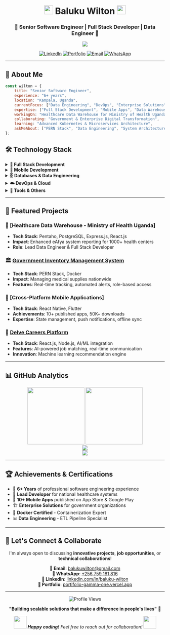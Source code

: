 <h1 align="center">
  <img src="https://media.giphy.com/media/hvRJCLFzcasrR4ia7z/giphy.gif" width="28">
  Baluku Wilton
  <img src="https://media.giphy.com/media/hvRJCLFzcasrR4ia7z/giphy.gif" width="28">
</h1>

<h3 align="center">
  🚀 Senior Software Engineer | Full Stack Developer | Data Engineer 🚀
</h3>

<p align="center">
  <a href="https://github.com/DenverCoder1/readme-typing-svg">
    <img src="https://readme-typing-svg.herokuapp.com/?lines=Senior%20Software%20Engineer;6%2B%20years%20of%20experience;Full%20Stack%20%7C%20Mobile%20%7C%20Data%20Engineering;PERN%20Stack%20Expert;DevOps%20%26%20Cloud%20Enthusiast;Government%20%26%20Enterprise%20Solutions&center=true&width=600&height=50&font=Fira%20Code">
  </a>
</p>

<div align="center">
  
[![LinkedIn](https://img.shields.io/badge/LinkedIn-0077B5?style=for-the-badge&logo=linkedin&logoColor=white)](https://www.linkedin.com/in/baluku-wilton)
[![Portfolio](https://img.shields.io/badge/Portfolio-FF5722?style=for-the-badge&logo=todoist&logoColor=white)](https://portifolio-gamma-one.vercel.app/)
[![Email](https://img.shields.io/badge/Email-D14836?style=for-the-badge&logo=gmail&logoColor=white)](mailto:balukuwilton@gmail.com)
[![WhatsApp](https://img.shields.io/badge/WhatsApp-25D366?style=for-the-badge&logo=whatsapp&logoColor=white)](https://wa.me/256759181816)

</div>

---

## 🎯 About Me

```javascript
const wilton = {
    title: "Senior Software Engineer",
    experience: "6+ years",
    location: "Kampala, Uganda",
    currentFocus: ["Data Engineering", "DevOps", "Enterprise Solutions"],
    expertise: ["Full Stack Development", "Mobile Apps", "Data Warehousing"],
    workingOn: "Healthcare Data Warehouse for Ministry of Health Uganda",
    collaborating: "Government & Enterprise Digital Transformation",
    learning: "Advanced Kubernetes & Microservices Architecture",
    askMeAbout: ["PERN Stack", "Data Engineering", "System Architecture", "Performance Optimization"]
};
```

## 🛠️ Technology Stack

<details>
<summary><b>🚀 Full Stack Development</b></summary>
<br>

**Frontend**
![React](https://img.shields.io/badge/React-20232A?style=for-the-badge&logo=react&logoColor=61DAFB)
![Next.js](https://img.shields.io/badge/Next.js-000000?style=for-the-badge&logo=next.js&logoColor=white)
![TypeScript](https://img.shields.io/badge/TypeScript-007ACC?style=for-the-badge&logo=typescript&logoColor=white)
![Redux](https://img.shields.io/badge/Redux-593D88?style=for-the-badge&logo=redux&logoColor=white)
![TailwindCSS](https://img.shields.io/badge/Tailwind_CSS-38B2AC?style=for-the-badge&logo=tailwind-css&logoColor=white)

**Backend**
![Node.js](https://img.shields.io/badge/Node.js-43853D?style=for-the-badge&logo=node.js&logoColor=white)
![Express.js](https://img.shields.io/badge/Express.js-404D59?style=for-the-badge&logo=express&logoColor=white)
![NestJS](https://img.shields.io/badge/NestJS-E0234E?style=for-the-badge&logo=nestjs&logoColor=white)
![GraphQL](https://img.shields.io/badge/GraphQL-E10098?style=for-the-badge&logo=graphql&logoColor=white)

</details>

<details>
<summary><b>📱 Mobile Development</b></summary>
<br>

![React Native](https://img.shields.io/badge/React_Native-20232A?style=for-the-badge&logo=react&logoColor=61DAFB)
![Flutter](https://img.shields.io/badge/Flutter-02569B?style=for-the-badge&logo=flutter&logoColor=white)
![Expo](https://img.shields.io/badge/Expo-1B1F23?style=for-the-badge&logo=expo&logoColor=white)

</details>

<details>
<summary><b>🗄️ Databases & Data Engineering</b></summary>
<br>

![PostgreSQL](https://img.shields.io/badge/PostgreSQL-316192?style=for-the-badge&logo=postgresql&logoColor=white)
![MongoDB](https://img.shields.io/badge/MongoDB-4EA94B?style=for-the-badge&logo=mongodb&logoColor=white)
![Pentaho](https://img.shields.io/badge/Pentaho-FF6600?style=for-the-badge&logo=pentaho&logoColor=white)
![Apache](https://img.shields.io/badge/Apache-D22128?style=for-the-badge&logo=apache&logoColor=white)

</details>

<details>
<summary><b>☁️ DevOps & Cloud</b></summary>
<br>

![Docker](https://img.shields.io/badge/Docker-2496ED?style=for-the-badge&logo=docker&logoColor=white)
![AWS](https://img.shields.io/badge/AWS-232F3E?style=for-the-badge&logo=amazon-aws&logoColor=white)
![DigitalOcean](https://img.shields.io/badge/DigitalOcean-0167ff?style=for-the-badge&logo=digitalocean&logoColor=white)
![GitHub Actions](https://img.shields.io/badge/GitHub_Actions-2088FF?style=for-the-badge&logo=github-actions&logoColor=white)

</details>

<details>
<summary><b>🧰 Tools & Others</b></summary>
<br>

![Git](https://img.shields.io/badge/Git-F05032?style=for-the-badge&logo=git&logoColor=white)
![VS Code](https://img.shields.io/badge/VS_Code-007ACC?style=for-the-badge&logo=visual-studio-code&logoColor=white)
![Figma](https://img.shields.io/badge/Figma-F24E1E?style=for-the-badge&logo=figma&logoColor=white)
![Jira](https://img.shields.io/badge/Jira-0052CC?style=for-the-badge&logo=jira&logoColor=white)

</details>

---

## 💼 Featured Projects

### 🏥 [Healthcare Data Warehouse - Ministry of Health Uganda]
- **Tech Stack**: Pentaho, PostgreSQL, Express.js, React.js
- **Impact**: Enhanced eAfya system reporting for 1000+ health centers
- **Role**: Lead Data Engineer & Full Stack Developer

### 🏛️ [Government Inventory Management System](https://inventory.health.go.ug/)
- **Tech Stack**: PERN Stack, Docker
- **Impact**: Managing medical supplies nationwide
- **Features**: Real-time tracking, automated alerts, role-based access

### 📱 [Cross-Platform Mobile Applications]
- **Tech Stack**: React Native, Flutter
- **Achievements**: 10+ published apps, 50K+ downloads
- **Expertise**: State management, push notifications, offline sync

### 💼 [Delve Careers Platform](https://delvcareers.com/)
- **Tech Stack**: React.js, Node.js, AI/ML integration
- **Features**: AI-powered job matching, real-time communication
- **Innovation**: Machine learning recommendation engine

---

## 📊 GitHub Analytics

<div align="center">
  <img height="180em" src="https://github-readme-stats.vercel.app/api?username=WILTON-DEV&show_icons=true&theme=tokyonight&include_all_commits=true&count_private=true&hide_border=true"/>
  <img height="180em" src="https://github-readme-stats.vercel.app/api/top-langs/?username=WILTON-DEV&layout=compact&langs_count=8&theme=tokyonight&hide_border=true"/>
</div>

<div align="center">
  <img src="https://github-readme-streak-stats.herokuapp.com/?user=WILTON-DEV&theme=tokyonight&hide_border=true" />
</div>

<div align="center">
  <img src="https://github-readme-activity-graph.vercel.app/graph?username=WILTON-DEV&theme=tokyo-night&hide_border=true" />
</div>

---

## 🏆 Achievements & Certifications

- 🎯 **6+ Years** of professional software engineering experience
- 🏥 **Lead Developer** for national healthcare systems
- 📱 **10+ Mobile Apps** published on App Store & Google Play
- 🏗️ **Enterprise Solutions** for government organizations
- 🐳 **Docker Certified** - Containerization Expert
- 📊 **Data Engineering** - ETL Pipeline Specialist

---

## 🤝 Let's Connect & Collaborate

<div align="center">
  
I'm always open to discussing **innovative projects**, **job opportunities**, or **technical collaborations**!

**📧 Email**: [balukuwilton@gmail.com](mailto:balukuwilton@gmail.com)  
**📱 WhatsApp**: [+256 759 181 816](https://wa.me/256759181816)  
**🔗 LinkedIn**: [linkedin.com/in/baluku-wilton](https://www.linkedin.com/in/baluku-wilton)  
**💼 Portfolio**: [portifolio-gamma-one.vercel.app](https://portifolio-gamma-one.vercel.app/)

</div>

---

<div align="center">
  <img src="https://komarev.com/ghpvc/?username=WILTON-DEV&label=Profile%20Views&color=brightgreen&style=flat-square" alt="Profile Views" />
  
  **"Building scalable solutions that make a difference in people's lives"** 🚀
  
  <img src="https://media.giphy.com/media/LnQjpWaON8nhr21vNW/giphy.gif" width="40"> <em><b>Happy coding!</b> Feel free to reach out for collaboration!</em> <img src="https://media.giphy.com/media/7j2hfyeVcDtf2/giphy.gif" width="40">
</div>
